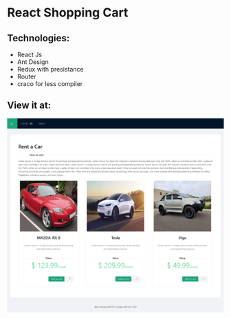 # React Shopping Cart

## Technologies:

- React Js
- Ant Design
- Redux with presistance
- Router
- craco for less compiler

## View it at:

[shopping_cart_antdesign_piaic_bilaltahseen.surge.sh]:(http://shopping_cart_antdesign_piaic_bilaltahseen.surge.sh)

![Screenshot](images/screen1.png)
